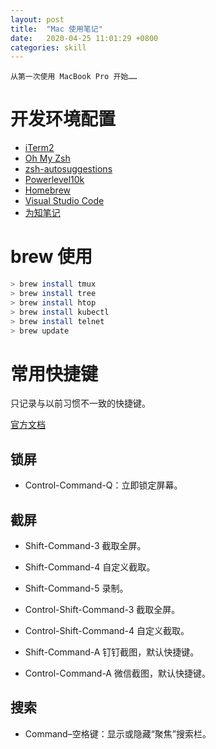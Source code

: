```yaml
---
layout: post
title:  "Mac 使用笔记"
date:   2020-04-25 11:01:29 +0800
categories: skill
---
```


    从第一次使用 MacBook Pro 开始……

# 开发环境配置

* [iTerm2](https://www.iterm2.com/)
* [Oh My Zsh](https://ohmyz.sh/)
* [zsh-autosuggestions](https://github.com/zsh-users/zsh-autosuggestions)
* [Powerlevel10k](https://github.com/romkatv/powerlevel10k)
* [Homebrew](https://ohmyz.sh/)
* [Visual Studio Code](https://code.visualstudio.com/)
* [为知笔记](https://www.wiz.cn/zh-cn/)

# brew 使用

```bash
> brew install tmux
> brew install tree
> brew install htop
> brew install kubectl
> brew install telnet
> brew update
```

# 常用快捷键

只记录与以前习惯不一致的快捷键。

[官方文档](https://support.apple.com/zh-cn/HT201236)

## 锁屏

* Control-Command-Q：立即锁定屏幕。

##  截屏

* Shift-Command-3 截取全屏。
* Shift-Command-4 自定义截取。
* Shift-Command-5 录制。

* Control-Shift-Command-3 截取全屏。
* Control-Shift-Command-4 自定义截取。

* Shift-Command-A 钉钉截图，默认快捷键。
* Control-Command-A 微信截图，默认快捷键。

## 搜索

* Command–空格键：显示或隐藏“聚焦”搜索栏。